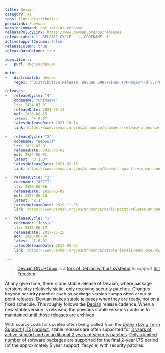```yaml
---
title: Devuan
category: os
tags: linux-distribution
permalink: /devuan
versionCommand: cat /etc/os-release
releasePolicyLink: https://www.devuan.org/os/releases
releaseLabel: "__RELEASE_CYCLE__ (__CODENAME__)"
activeSupportColumn: false
releaseColumn: true
releaseDateColumn: true

identifiers:
-   purl: pkg:os/devuan

auto:
-   distrowatch: devuan
    regex: '^Distribution Release: Devuan GNU\+Linux (?P<major>\d)\.(?P<minor>\d)(?:\.(?P<patch>\d))?$'

releases:
-   releaseCycle: "4"
    codename: "Chimaera"
    lts: 2024-07-01
    releaseDate: 2021-10-14
    eol: 2026-08-15
    latest: "4.0.0"
    latestReleaseDate: 2021-10-14
    link: https://www.devuan.org/os/announce/chimaera-release-announce-2021-10-14

-   releaseCycle: "3"
    codename: "Beowulf"
    lts: 2022-07-01
    releaseDate: 2020-06-02
    eol: 2024-06-01
    latest: "3.1.0"
    latestReleaseDate: 2021-02-15
    link: https://www.devuan.org/os/announce/beowulf-point-release-announce-021421

-   releaseCycle: "2"
    codename: "ASCII"
    lts: 2020-06-06
    releaseDate: 2018-06-09
    eol: 2022-06-30
    latest: "2.1"
    latestReleaseDate: 2019-11-25
    link: https://www.devuan.org/os/announce/ascii-point-release-announce-112119

-   releaseCycle: "1"
    codename: "Jessie"
    lts: 2018-06-17
    releaseDate: 2017-05-25
    eol: 2020-06-30
    latest: "1.0.0"
    latestReleaseDate: 2017-05-25
    link: https://www.devuan.org/os/announce/stable-jessie-announce-052517.html

---
```


> [Devuan GNU+Linux](https://www.devuan.org/) is a [fork of Debian without systemd](https://www.devuan.org/os/announce/)
> to support [Init Freedom](https://www.devuan.org/os/init-freedom).

At any given time, there is one stable release of Devuan, where package versions stay relatively
static, only receiving security patches.  Changes beyond security patches such as package version
bumps often occur at point releases.  Devuan makes stable releases when they are ready, not on a
fixed schedule.  This roughly follows the [Debian](/debian) release cadence. When a new stable
version is released, the previous stable versions continue to [maintained](https://www.devuan.org/os/releases)
until those releases are [archived](https://www.devuan.org/os/releases#archive).

With source code for updates often being pulled from the [Debian Long Term Support (LTS) project](https://wiki.debian.org/LTS),
stable releases are often supported for [3 years of active support and an additional 2 years of
security patches](https://www.debian.org/releases/). [Only a limited number](https://wiki.debian.org/LTS)
of software packages are supported for the final 2-year LTS period (of the approximately 5 year
support lifecycle) with security patches.
